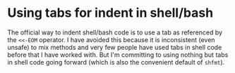 # Using tabs for indent in shell/bash

The official way to indent shell/bash code is to use a tab as referenced by the `<<-EOM` operator. I have avoided this because it is inconsistent (even unsafe) to mix methods and very few people have used tabs in shell code before that I have worked with. But I'm committing to using nothing but tabs in shell code going forward (which is also the convenient default of `shfmt`).
